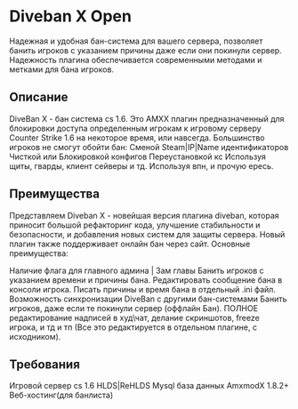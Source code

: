 # Diveban X Open

Надежная и удобная бан-система для вашего сервера, позволяет банить игроков с указанием причины даже если они покинули сервер. Надежность плагина обеспечивается современными методами и метками для бана игроков.

## Описание
DiveBan X - бан система cs 1.6. Это АМХХ плагин предназначенный для блокировки доступа определенным игрокам к игровому серверу Counter Strike 1.6 на некоторое время, или навсегда. Большинство игроков не смогут обойти бан:
Сменой Steam|IP|Name идентификаторов
Чисткой или Блокировкой конфигов
Переустановкой кс
Используя щиты, гварды, клиент сейверы и тд.
Используя впн, и прочую ересь.

## Преимущества
Представляем Diveban X - новейшая версия плагина diveban, которая приносит большой рефакторинг кода, улучшение стабильности и безопасности, и добавления новых систем для защиты сервера. Новый плагин также поддерживает онлайн бан через сайт. Основные преимущества:

Наличие флага для главного админа | Зам главы
Банить игроков с указанием времени и причины бана.
Редактировать сообщение бана в консоли игрока.
Писать причины и время бана в отдельный .ini файл.
Возможность синхронизации DiveBan с другими бан-системами
Банить игроков, даже если те покинули сервер (оффлайн Бан).
ПОЛНОЕ редактирование надписей в худ\чат, делание скриншотов, freeze игрока, и тд и тп (Все это редактируется в отдельном плагине, с исходником).

## Требования 
Игровой сервер cs 1.6 HLDS|ReHLDS
Mysql база данных
AmxmodX 1.8.2+
Веб-хостинг(для банлиста)